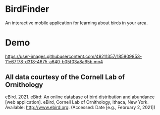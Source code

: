 # BirdFinder
An interactive mobile application for learning about birds in your area.


# Demo 
https://user-images.githubusercontent.com/49211357/185809853-11e67f78-d318-4675-a640-b05f03a8a65b.mp4




## All data courtesy of the Cornell Lab of Ornithology
eBird. 2021. eBird: An online database of bird distribution and abundance [web application]. eBird, Cornell Lab of Ornithology, Ithaca, New York. Available: http://www.ebird.org. (Accessed: Date [e.g., February 2, 2021])
